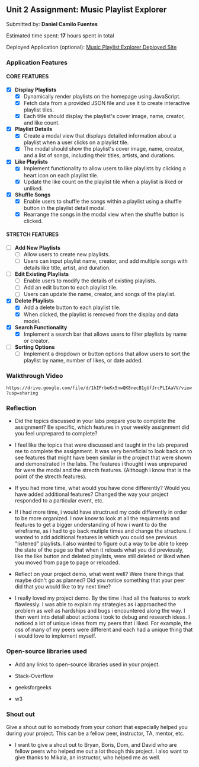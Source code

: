## Unit 2 Assignment: Music Playlist Explorer

Submitted by: **Daniel Camilo Fuentes**

Estimated time spent: **17** hours spent in total

Deployed Application (optional): [Music Playlist Explorer Deployed Site](ADD_LINK_HERE)

### Application Features

#### CORE FEATURES

- [X] **Display Playlists**
  - [X] Dynamically render playlists on the homepage using JavaScript.
  - [X] Fetch data from a provided JSON file and use it to create interactive playlist tiles.
  - [X] Each title should display the playlist's cover image, name, creator, and like count.

- [X] **Playlist Details**
  - [X] Create a modal view that displays detailed information about a playlist when a user clicks on a playlist tile.
  - [X] The modal should show the playlist's cover image, name, creator, and a list of songs, including their titles, artists, and durations.

- [X] **Like Playlists**
  - [X] Implement functionality to allow users to like playlists by clicking a heart icon on each playlist tile.
  - [X] Update the like count on the playlist tile when a playlist is liked or unliked.

- [X] **Shuffle Songs**
  - [X] Enable users to shuffle the songs within a playlist using a shuffle button in the playlist detail modal.
  - [X] Rearrange the songs in the modal view when the shuffle button is clicked.

#### STRETCH FEATURES

- [ ] **Add New Playlists**
  - [ ] Allow users to create new playlists.
  - [ ] Users can input playlist name, creator, and add multiple songs with details like title, artist, and duration.

- [ ] **Edit Existing Playlists**
  - [ ] Enable users to modify the details of existing playlists.
  - [ ] Add an edit button to each playlist tile.
  - [ ] Users can update the name, creator, and songs of the playlist.

- [X] **Delete Playlists**
  - [X] Add a delete button to each playlist tile.
  - [X] When clicked, the playlist is removed from the display and data model.

- [X] **Search Functionality**
  - [X] Implement a search bar that allows users to filter playlists by name or creator.

- [ ] **Sorting Options**
  - [ ] Implement a dropdown or button options that allow users to sort the playlist by name, number of likes, or date added.

### Walkthrough Video



`https://drive.google.com/file/d/1hIFrbeKx5nwQK8necB1gUfJrcPLIAaVV/view?usp=sharing`

### Reflection

* Did the topics discussed in your labs prepare you to complete the assignment? Be specific, which features in your weekly assignment did you feel unprepared to complete?

- I feel like the topics that were discussed and taught in the lab prepared me to complete the assignment. It was very beneficial to look back on to see features that might have been similar in the project that were shown
  and demonstrated in the labs. The features i thought i was unprepared for were the modal and the strecth features. (Although i know that is the point of the strecth features).

* If you had more time, what would you have done differently? Would you have added additional features? Changed the way your project responded to a particular event, etc.

- If i had more time, i would have structrued my code differently in order to be more organized. I now know to look at all the requirments and features to get a bigger understanding of how i want to do the wireframe,
  as i had to go back mutiple times and change the structure. I wanted to add additional features in which you could see previous "listened" playlists. I also wanted to figure out a way to be able to keep the state of the
  page so that when it reloads what you did previously, like the like button and deleted playlists, were still deleted or liked when you moved from page to page or reloaded.
  

* Reflect on your project demo, what went well? Were there things that maybe didn't go as planned? Did you notice something that your peer did that you would like to try next time?

- I really loved my project demo. By the time i had all the features to work flawlessly. I was able to explain my strategies as i approached the problem as well as hardships and bugs i encountered along the way.
  I then went into detail about actions i took to debug and research ideas. I noticed a lot of unique ideas from my peers that i liked. For example, the css of many of my peers were different and each had a unique thing that i would love to implement myself.

### Open-source libraries used

- Add any links to open-source libraries used in your project.
  
- Stack-Overflow
- geeksforgeeks
- w3 

### Shout out

Give a shout out to somebody from your cohort that especially helped you during your project. This can be a fellow peer, instructor, TA, mentor, etc.

- I want to give a shout out to Bryan, Boris, Dom, and David who are fellow peers who helped me out a lot though this project. I also want to give thanks to Mikala, an instructor, who helped me as well.
